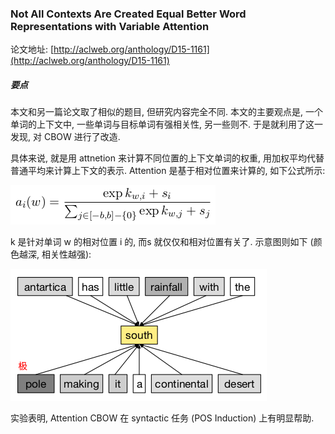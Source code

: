 ### Not All Contexts Are Created Equal Better Word Representations with Variable Attention

论文地址: [http://aclweb.org/anthology/D15-1161](http://aclweb.org/anthology/D15-1161)

##### 要点

本文和另一篇论文取了相似的题目, 但研究内容完全不同. 本文的主要观点是, 一个单词的上下文中, 一些单词与目标单词有强相关性, 另一些则不. 于是就利用了这一发现, 对 CBOW 进行了改造.

具体来说, 就是用 attnetion 来计算不同位置的上下文单词的权重, 用加权平均代替普通平均来计算上下文的表示. Attention 是基于相对位置来计算的, 如下公式所示:

![attention_cbow.png](../../img/201903/attention_cbow.png)

k 是针对单词 w 的相对位置 i 的, 而s 就仅仅和相对位置有关了. 示意图则如下 (颜色越深, 相关性越强):

![attention_cbow_illustration.png](../../img/201903/attention_cbow_illustration.png)

实验表明, Attention CBOW 在 syntactic 任务 (POS Induction) 上有明显帮助.
